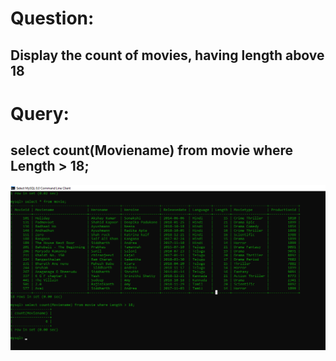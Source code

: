 # Question:
## Display the count of movies, having length above 18

# Query:
## select count(Moviename) from movie where Length > 18;

![Alt Text](https://github.com/rohini-kesireddy/MYSQL/blob/main/DAY01/Images/Query_3.png)<br />
